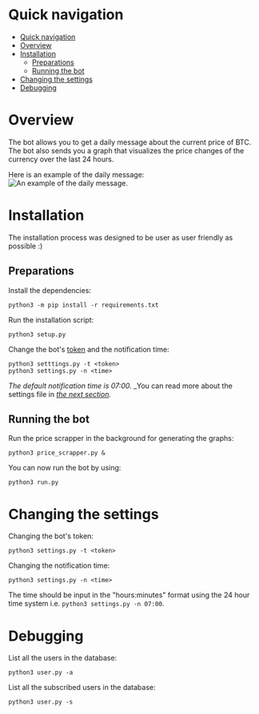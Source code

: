 # Quick navigation
- [Quick navigation](#quick-navigation)
- [Overview](#overview)
- [Installation](#installation)
  - [Preparations](#preparations)
  - [Running the bot](#running-the-bot)
- [Changing the settings](#changing-the-settings)
- [Debugging](#debugging)
 
# Overview
The bot allows you to get a daily message about the current price of BTC. 
The bot also sends you a graph that visualizes the price changes of the currency over the last 24 hours.

Here is an example of the daily message:
![An example of the daily message.](https://i.ibb.co/bmwJpH3/image.png)

# Installation
The installation process was designed to be user as user friendly as possible :)
## Preparations
Install the dependencies:

    python3 -m pip install -r requirements.txt
Run the installation script:

    python3 setup.py
Change the bot's [token](https://core.telegram.org/bots#3-how-do-i-create-a-bot) and the notification time:

    python3 setttings.py -t <token>
    python3 settings.py -n <time>

 _The default notification time is 07:00._
_You can read more about the settings file in _[the next section](#changing-the-settings)._

## Running the bot
Run the price scrapper in the background for generating the graphs:

    python3 price_scrapper.py &

You can now run the bot by using:

    python3 run.py
    

# Changing the settings
Changing the bot's token:

    python3 settings.py -t <token>
    
 Changing the notification time:
 
    python3 settings.py -n <time>
   
 The time should be input in the "hours:minutes" format using the 24 hour time system i.e. `python3 settings.py -n 07:00`.

# Debugging
List all the users in the database:

    python3 user.py -a
    
 List all the subscribed users in the database:

    python3 user.py -s

